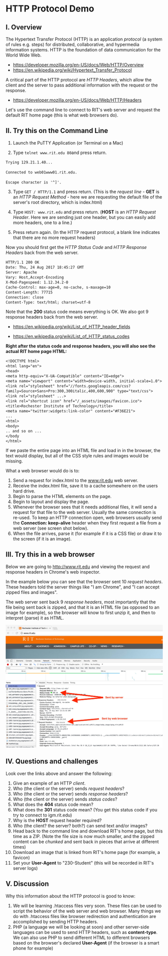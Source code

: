 # HTTP Protocol Demo 
## I. Overview
The Hypertext Transfer Protocol (HTTP) is an application *protocol* (a system of rules e.g. steps) for distributed, collaborative, and hypermedia information systems. HTTP is the foundation of data communication for the World Wide Web.

+ https://developer.mozilla.org/en-US/docs/Web/HTTP/Overview
+ https://en.wikipedia.org/wiki/Hypertext_Transfer_Protocol

A critical part of the HTTP protocol are *HTTP Headers*, which allow the client and the server to pass additional information with the request or the response. 

+ https://developer.mozilla.org/en-US/docs/Web/HTTP/Headers


Let's use the command line to connect to RIT's web server and request the default RIT home page (this is what web browsers do).

## II. Try this on the Command Line

1. Launch the PuTTY Application (or Terminal on a Mac)

2. Type `telnet www.rit.edu 80`and press return.
```
Trying 129.21.1.40...

Connected to web01www01.rit.edu.

Escape character is '^]'.
```
3. Type `GET / HTTP/1.1` and press return. (This is the *request line* - **GET** is an *HTTP Request Method* - here we are requesting the default file of the server's root directory, which is index.html)

4. Type `HOST: www.rit.edu` and press return. (**HOST** is an *HTTP Request Header*. Here we are sending just one header, but you can easily add more headers, one to a line.)

5. Press return again. (In the HTTP request protocol, a blank line indicates that there are no more request headers)

Now you should first get the *HTTP Status Code* and  *HTTP Response Headers* back from the web server.

```
HTTP/1.1 200 OK
Date: Thu, 24 Aug 2017 18:45:27 GMT
Server: Apache
Vary: Host,Accept-Encoding
X-Mod-Pagespeed: 1.12.34.2-0
Cache-Control: max-age=0, no-cache, s-maxage=10
Content-Length: 77715
Connection: close
Content-Type: text/html; charset=utf-8
```

Note that the **200** status code means everything is OK.
We also got 9 response headers back from the web server.

+ https://en.wikipedia.org/wiki/List_of_HTTP_header_fields

+ https://en.wikipedia.org/wiki/List_of_HTTP_status_codes

**Right after the status code and response headers, you will also see the actual RIT home page HTML:**

```
<!DOCTYPE html>
<html lang="en">
<head>
<meta http-equiv="X-UA-Compatible" content="IE=edge">
<meta name="viewport" content="width=device-width, initial-scale=1.0">
<link rel="stylesheet" href="//fonts.googleapis.com/css?family=Source+Sans+Pro:300,300italic,400,600,900" type="text/css">
<link rel="stylesheet" ...>
<link rel="shortcut icon" href="/_assets/images/favicon.ico">
<title>Rochester Institute of Technology</title>
<meta name="twitter:widgets:link-color" content="#F36E21">
...
<html>
<body>
.. and so on ...
</body
</html>
```
If we paste the entire page into an HTML file and load in in the browser, the text would display, but all of the CSS style rules and images would be missing.

What a web browser would do is to:
1. Send a request for index.html to the www.rit.edu web server.
1. Receive the index.html file, save it to a cache somewhere on the users hard drive.
1. Begin to parse the HTML elements on the page.
1. Begin to layout and display the page.
1. Whenever the browser sees that it needs additional files, it will send a request for that file to the web server. Usually the same connection is re-used. To keep an HTTP connection open, web browsers usually send the **Connection: keep-alive** header when they first request a file from a web server (see screen shot below).
1. When the file arrives, parse it (for example if it is a CSS file) or draw it to the screen (if it is an image).


## III. Try this in a web browser

Below we are going to http://www.rit.edu and viewing the request and response headers in Chrome's web inspector.

In the example below you can see that the browser sent 10 *request headers*. These headers told the server things like "I am Chrome", and "I can accept zipped files and images".

The web server sent back 9 *response headers*, most importantly that the file being sent back is zipped, and that it is an HTML file (as opposed to an image for example), so the browser will know to first unzip it, and then to interpret (parse) it as HTML.

![www.rit.edu Request/Response](_images/rit-request-response.jpg)


## IV. Questions and challenges
Look over the links above and answer the following:
1. Give an example of an HTTP *client*.
1. Who (the client or the server) sends *request headers*?
1. Who (the client or the server) sends *response headers*?
1. Who (the client or the server) sends *status codes*?
1. What does the **404** status code mean?
1. What does the **301** status code mean? (You get this status code if you try to connect to igm.rit.edu)
1. Why is the **HOST** request header required?
1. Who (the client? the server? both?) can send text and/or images?
1. Head back to the command line and download RIT's home page, but this time as a ZIP. (Note the file size is now much smaller, and the zipped content can be *chunked* and sent back in pieces that arrive at different times)
1. Download an image that is linked from RIT's home page (for example, a favicon)
1. Set your **User-Agent** to "230-Student" (this will be recorded in RIT's server logs)

## V. Discussion
Why this information about the HTTP protocol is good to know:
1. We will be learning .htaccess files very soon. These files can be used to script the behavior of the web server and web browser. Many things we do with .htaccess files like browser redirection and authentication are accomplished by sending HTTP headers.
1. PHP (a language we will be looking at soon) and other server-side languages can be used to send HTTP headers, such as **content-type**. We can also use PHP to send different HTML to different browsers based on the browser's declared **User-Agent** (if the browser is a smart phone for example)
